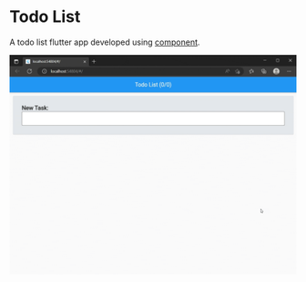# Todo List

A todo list flutter app developed using [component](https://pub.dev/packages/esm).

![image](https://raw.githubusercontent.com/aymentoumi/esm/master/other_examples/todo_list/capture.gif)
